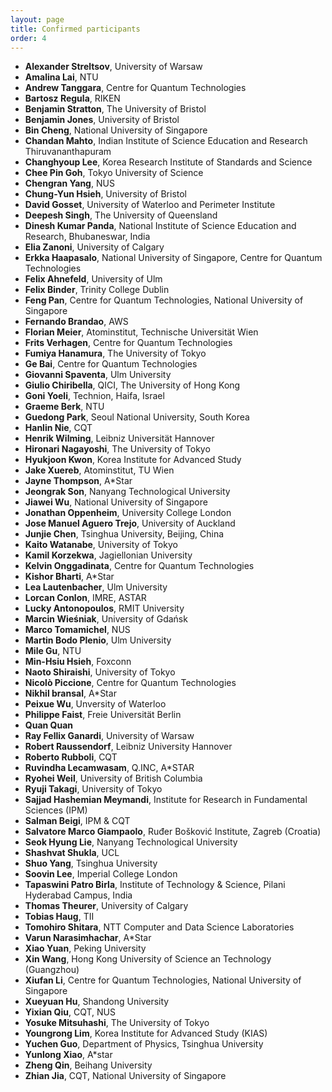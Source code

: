 ```yaml
---
layout: page
title: Confirmed participants
order: 4
---
```


<!---![Garden By the Bay](/garden_bay.jpg)--->

<!---![Merlion](/merlion.jpg)--->

* **Alexander	Streltsov**, University of Warsaw
* **Amalina	Lai**, NTU
* **Andrew Tanggara**, Centre for Quantum Technologies
* **Bartosz	Regula**,	RIKEN
* **Benjamin Stratton**,	The University of Bristol
* **Benjamin	Jones**,	University of Bristol
* **Bin	Cheng**,	National University of Singapore
* **Chandan	Mahto**,	Indian Institute of Science Education and Research Thiruvananthapuram
* **Changhyoup	Lee**,	Korea Research Institute of Standards and Science
* **Chee Pin	Goh**,	Tokyo University of Science
* **Chengran	Yang**,	NUS
* **Chung-Yun	Hsieh**,	University of Bristol
* **David	Gosset**,	University of Waterloo and Perimeter Institute
* **Deepesh	Singh**,	The University of Queensland
* **Dinesh Kumar Panda**, National Institute of Science Education and Research, Bhubaneswar, India
* **Elia	Zanoni**,	University of Calgary
* **Erkka	Haapasalo**,	National University of Singapore, Centre for Quantum Technologies
* **Felix	Ahnefeld**,	University of Ulm
* **Felix	Binder**,	Trinity College Dublin
* **Feng	Pan**,	Centre for Quantum Technologies, National University of Singapore
* **Fernando	Brandao**,	AWS
* **Florian	Meier**,	Atominstitut, Technische Universität Wien
* **Frits	Verhagen**,	Centre for Quantum Technologies
* **Fumiya	Hanamura**,	The University of Tokyo
* **Ge	Bai**,	Centre for Quantum Technologies
* **Giovanni	Spaventa**,	Ulm University
* **Giulio 	Chiribella**,	QICI, The University of Hong Kong
* **Goni	Yoeli**,	Technion, Haifa, Israel
* **Graeme	Berk**,	NTU
* **Guedong	Park**,	Seoul National University, South Korea
* **Hanlin	Nie**,	CQT
* **Henrik	Wilming**,	Leibniz Universität Hannover
* **Hironari	Nagayoshi**,	The University of Tokyo
* **Hyukjoon	Kwon**,	Korea Institute for Advanced Study
* **Jake	Xuereb**,	Atominstitut, TU Wien
* **Jayne	Thompson**,	A*Star
* **Jeongrak	Son**,	Nanyang Technological University
* **Jiawei	Wu**,	National University of Singapore
* **Jonathan 	Oppenheim**,	University College London
* **Jose Manuel	Aguero Trejo**,	University of Auckland
* **Junjie	Chen**,	Tsinghua University, Beijing, China
* **Kaito	Watanabe**,	University of Tokyo
* **Kamil	Korzekwa**,	Jagiellonian University
* **Kelvin	Onggadinata**,	Centre for Quantum Technologies
* **Kishor	Bharti**,	A*Star
* **Lea	Lautenbacher**,	Ulm University
* **Lorcan	Conlon**,	IMRE, ASTAR
* **Lucky	Antonopoulos**,	RMIT University
* **Marcin	Wieśniak**,	University of Gdańsk
* **Marco	Tomamichel**,	NUS
* **Martin Bodo	Plenio**,	Ulm University
* **Mile	Gu**,	NTU
* **Min-Hsiu	Hsieh**, 	Foxconn
* **Naoto	Shiraishi**,	University of Tokyo
* **Nicolò	Piccione**,	Centre for Quantum Technologies
* **Nikhil	bransal**,	A*Star
* **Peixue	Wu**,	Unversity of Waterloo
* **Philippe	Faist**,	Freie Universität Berlin
* **Quan	Quan**
* **Ray Fellix	Ganardi**,	University of Warsaw
* **Robert	Raussendorf**,	Leibniz University Hannover
* **Roberto	Rubboli**,	CQT
* **Ruvindha	Lecamwasam**,	Q.INC, A*STAR
* **Ryohei	Weil**,	University of British Columbia
* **Ryuji	Takagi**,	University of Tokyo
* **Sajjad	Hashemian Meymandi**,	Institute for Research in Fundamental Sciences (IPM)
* **Salman	Beigi**,	IPM & CQT
* **Salvatore Marco	Giampaolo**,	Ruđer Bošković Institute, Zagreb (Croatia)
* **Seok Hyung Lie**,	Nanyang Technological University
* **Shashvat	Shukla**,	UCL
* **Shuo	Yang**,	Tsinghua University
* **Soovin	Lee**,	Imperial College London
* **Tapaswini	Patro	Birla**, Institute of Technology & Science, Pilani Hyderabad Campus, India
* **Thomas	Theurer**,	University of Calgary
* **Tobias	Haug**,	TII
* **Tomohiro	Shitara**,	NTT Computer and Data Science Laboratories
* **Varun	Narasimhachar**,	A*Star
* **Xiao	Yuan**,	Peking University
* **Xin	Wang**,	Hong Kong University of Science an Technology (Guangzhou)
* **Xiufan	Li**,	Centre for Quantum Technologies, National University of Singapore
* **Xueyuan	Hu**,	Shandong University
* **Yixian	Qiu**,	CQT, NUS
* **Yosuke	Mitsuhashi**,	The University of Tokyo
* **Youngrong	Lim**,	Korea Institute for Advanced Study (KIAS)
* **Yuchen	Guo**,	Department of Physics, Tsinghua University
* **Yunlong 	Xiao**,	A*star
* **Zheng	Qin**,	Beihang University
* **Zhian	Jia**,	CQT, National University of Singapore

